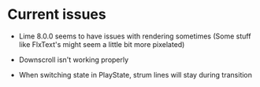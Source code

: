 # Current issues

- Lime 8.0.0 seems to have issues with rendering sometimes (Some stuff like FlxText's might seem a little bit more pixelated)

- Downscroll isn't working properly

- When switching state in PlayState, strum lines will stay during transition
